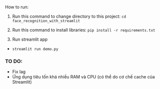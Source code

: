 How to run:
1. Run this command to change directory to this project:
`cd face_recognition_with_streamlit`

2. Run this command to install libraries:
`pip install -r requirements.txt`

3. Run streamlit app
+ `streamlit run demo.py`

### TO DO:
- Fix lag
- Ứng dụng tiêu tốn khá nhiều RAM và CPU (có thể do cơ chế cache của Streamlit)
